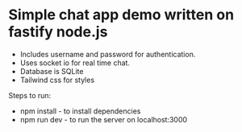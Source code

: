# Simple chat app demo written on fastify node.js

* Includes username and password for authentication.
* Uses socket io for real time chat.
* Database is SQLite
* Tailwind css for styles

Steps to run:
* npm install - to install dependencies
* npm run dev - to run the server on localhost:3000